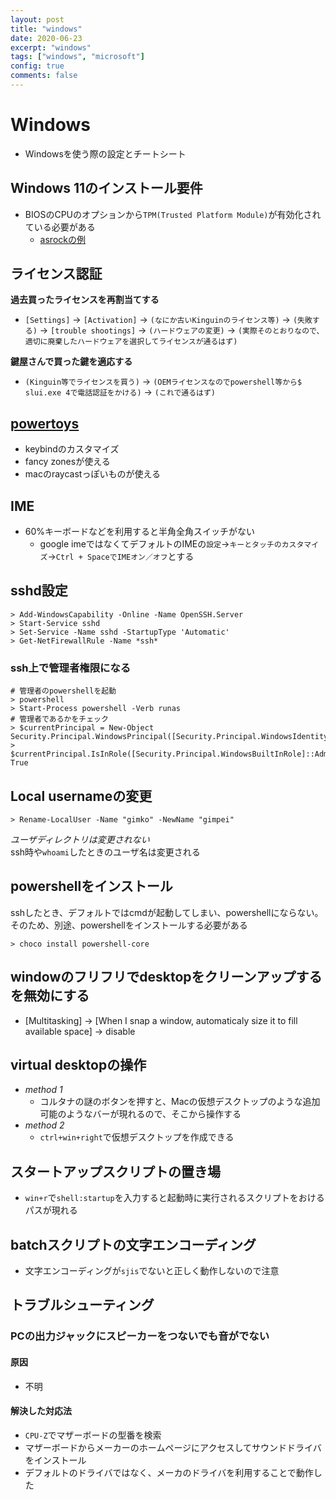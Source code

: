 ```yaml
---
layout: post
title: "windows"
date: 2020-06-23
excerpt: "windows"
tags: ["windows", "microsoft"]
config: true
comments: false
---
```


# Windows
 - Windowsを使う際の設定とチートシート

## Windows 11のインストール要件
 - BIOSのCPUのオプションから`TPM(Trusted Platform Module)`が有効化されている必要がある
   - [asrockの例](https://www.ictbs.co.jp/blog/asrocktpm20windows11/)

## ライセンス認証
**過去買ったライセンスを再割当てする**  
 - `[Settings]` -> `[Activation]` -> `(なにか古いKinguinのライセンス等)` -> `(失敗する)` -> `[trouble shootings]` -> `(ハードウェアの変更)` -> `(実際そのとおりなので、適切に廃棄したハードウェアを選択してライセンスが通るはず)`

**鍵屋さんで買った鍵を適応する**  
 - `(Kinguin等でライセンスを買う)` -> `(OEMライセンスなのでpowershell等から$ slui.exe 4で電話認証をかける)` -> `(これで通るはず)`

## [powertoys](/powertoys/)
 - keybindのカスタマイズ
 - fancy zonesが使える
 - macのraycastっぽいものが使える



## IME
 - 60%キーボードなどを利用すると半角全角スイッチがない
   - google imeではなくてデフォルトのIMEの`設定`->`キーとタッチのカスタマイズ`->`Ctrl + SpaceでIMEオン／オフ`とする

## sshd設定

```console
> Add-WindowsCapability -Online -Name OpenSSH.Server
> Start-Service sshd
> Set-Service -Name sshd -StartupType 'Automatic'
> Get-NetFirewallRule -Name *ssh*
```

### ssh上で管理者権限になる

```console
# 管理者のpowershellを起動
> powershell
> Start-Process powershell -Verb runas
# 管理者であるかをチェック
> $currentPrincipal = New-Object Security.Principal.WindowsPrincipal([Security.Principal.WindowsIdentity]::GetCurrent())
> $currentPrincipal.IsInRole([Security.Principal.WindowsBuiltInRole]::Administrator) 
True
```

## Local usernameの変更

```console
> Rename-LocalUser -Name "gimko" -NewName "gimpei"
```
*ユーザディレクトリは変更されない*  
ssh時や`whoami`したときのユーザ名は変更される

## powershellをインストール
sshしたとき、デフォルトではcmdが起動してしまい、powershellにならない。そのため、別途、powershellをインストールする必要がある

```console
> choco install powershell-core
```

## windowのフリフリでdesktopをクリーンアップするを無効にする
 - [Multitasking] -> [When I snap a window, automaticaly size it to fill available space] -> disable  

## virtual desktopの操作
 - *method 1*
   - コルタナの謎のボタンを押すと、Macの仮想デスクトップのような追加可能のようなバーが現れるので、そこから操作する
 - *method 2*
   - `ctrl+win+right`で仮想デスクトップを作成できる 

## スタートアップスクリプトの置き場
 - `win+r`で`shell:startup`を入力すると起動時に実行されるスクリプトをおけるパスが現れる

## batchスクリプトの文字エンコーディング
 - 文字エンコーディングが`sjis`でないと正しく動作しないので注意

## トラブルシューティング

### PCの出力ジャックにスピーカーをつないでも音がでない
 
#### 原因
 - 不明
 
#### 解決した対応法
 - `CPU-Z`でマザーボードの型番を検索
 - マザーボードからメーカーのホームページにアクセスしてサウンドドライバをインストール
 - デフォルトのドライバではなく、メーカのドライバを利用することで動作した
